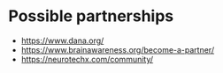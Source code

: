 
# Possible partnerships

* https://www.dana.org/
* https://www.brainawareness.org/become-a-partner/
* https://neurotechx.com/community/